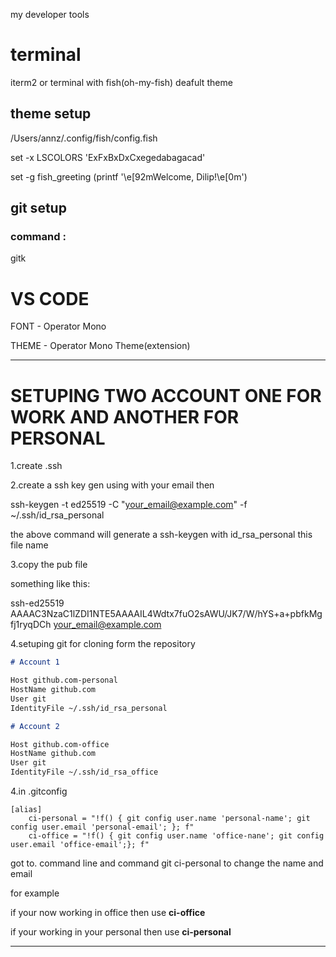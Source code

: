 my developer tools

# terminal

iterm2 or terminal with fish(oh-my-fish) deafult theme

## theme setup

/Users/annz/.config/fish/config.fish

set -x LSCOLORS 'ExFxBxDxCxegedabagacad'

set -g fish_greeting (printf '\e[92mWelcome, Dilip!\e[0m')

## git setup

### command :

gitk

# VS CODE

FONT - Operator Mono

THEME - Operator Mono Theme(extension)

---

# SETUPING TWO ACCOUNT ONE FOR WORK AND ANOTHER FOR PERSONAL

1.create .ssh

2.create a ssh key gen using with your email then

ssh-keygen -t ed25519 -C "[your_email@example.com](mailto:your_email@example.com)" -f ~/.ssh/id_rsa_personal

the above command will generate a ssh-keygen with id_rsa_personal this file name

3.copy the pub file

something like this:

ssh-ed25519 AAAAC3NzaC1lZDI1NTE5AAAAIL4Wdtx7fuO2sAWU/JK7/W/hYS+a+pbfkMgfj1ryqDCh [your_email@example.com](mailto:your_email@example.com)

4.setuping git for cloning form the repository

```markdown
# Account 1

Host github.com-personal
HostName github.com
User git
IdentityFile ~/.ssh/id_rsa_personal

# Account 2

Host github.com-office
HostName github.com
User git
IdentityFile ~/.ssh/id_rsa_office
```

4.in .gitconfig

```
[alias]
	ci-personal = "!f() { git config user.name 'personal-name'; git config user.email 'personal-email'; }; f"
	ci-office = "!f() { git config user.name 'office-nane'; git config user.email 'office-email';}; f"
```

got to. command line and command git ci-personal to change the name and email

for example

if your now working in office then use **ci-office**

if your working in your personal then use **ci-personal**

---
